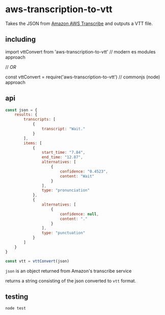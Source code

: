 # aws-transcription-to-vtt

Takes the JSON from [Amazon AWS Transcribe](https://aws.amazon.com/transcribe/) and outputs a VTT file.


## including
import vttConvert from 'aws-transcription-to-vtt'  // modern es modules approach

// *OR*

const vttConvert = require('aws-transcription-to-vtt') // commonjs (node) approach


## api

```javascript
const json = {
	results: {
        transcripts: [
            {
                transcript: "Wait."
            }
        ],
        items: [
            {
                start_time: "7.84",
                end_time: "12.87",
                alternatives: [
                    {
                        confidence: "0.4523",
                        content: "Wait"
                    }
                ],
                type: "pronunciation"
            },
            {
                alternatives: [
                    {
                        confidence: null,
                        content: "."
                    }
                ],
                type: "punctuation"
            }
        ]
    }
}

const vtt = vttConvert(json)
```

`json` is an object returned from Amazon's transcribe service

returns a string consisting of the json converted to `vtt` format.


## testing
```javascript
node test
```